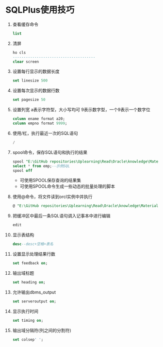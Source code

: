 # SQLPlus使用技巧

1. 查看缓存命令

    ```sql
    list
    ```

2. 清屏

    ```sql
    ho cls
    --------------------------------------
    clear screen
    ```

3. 设置每行显示的数据长度

    ```sql
    set linesize 500
    ```

4. 设置每次显示的数据行数

    ```sql
    set pagesize 50
    ```

5. 设置列宽
a表示字符型，大小写均可
9表示数字型，一个9表示一个数字位

    ```sql
    column ename format a20;
    column empno format 9999;
    ```

6. 使用/杠，执行最近一次的SQL语句

    ```sql
    /
    ```

7. spool命令，保存SQL语句和执行的结果

    ```sql
    spool "E:\GitHub repositories\Uplearning\Read\Oracle\knowledge\Material\spool_1"
    select * from emp;--示例SQL
    spool off
    ```

    - 可使用SPOOL保存查询的结果集
    - 可使用SPOOL命令生成一些动态的批量处理的脚本

8. 使用@命令，将文件读到orcl实例中并执行

    ```sql
    @ "E:\GitHub repositories\Uplearning\Read\Oracle\knowledge\Material\xplan.sql"
    ```

9. 把缓冲区中最后一条SQL语句调入记事本中进行编辑

    ```sql
    edit
    ```

10. 显示表结构

    ```sql
    desc--desc+空格+表名
    ```

11. 设置显示处理结果行数

    ```sql
    set feedback on;
    ```

12. 输出域标题

    ```sql
    set heading on;
    ```

13. 允许输出dbms_output

    ```sql
    set serveroutput on;
    ```

14. 显示执行时间

    ```sql
    set timing on; 
    ```

15. 输出域分隔符(列之间的分割符)

    ```sql
    set colsep' ';
    ```
